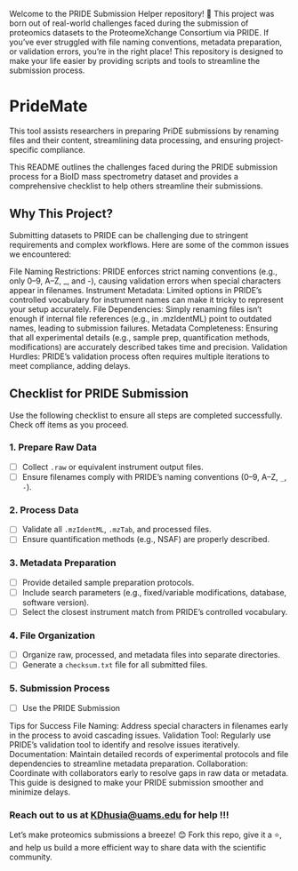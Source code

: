 Welcome to the PRIDE Submission Helper repository! 🎉 This project was born out of real-world challenges faced during the submission of proteomics datasets to the ProteomeXchange Consortium via PRIDE.
If you’ve ever struggled with file naming conventions, metadata preparation, or validation errors, you’re in the right place! This repository is designed to make your life easier by providing scripts and tools to streamline the submission process.

# PrideMate
This tool assists researchers in preparing PriDE submissions by renaming files and their content, streamlining data processing, and ensuring project-specific compliance.

This README outlines the challenges faced during the PRIDE submission process for a BioID mass spectrometry dataset and provides a comprehensive checklist to help others streamline their submissions.

## Why This Project?
Submitting datasets to PRIDE can be challenging due to stringent requirements and complex workflows. Here are some of the common issues we encountered:

File Naming Restrictions: PRIDE enforces strict naming conventions (e.g., only 0–9, A–Z, _, and -), causing validation errors when special characters appear in filenames.
Instrument Metadata: Limited options in PRIDE’s controlled vocabulary for instrument names can make it tricky to represent your setup accurately.
File Dependencies: Simply renaming files isn’t enough if internal file references (e.g., in .mzIdentML) point to outdated names, leading to submission failures.
Metadata Completeness: Ensuring that all experimental details (e.g., sample prep, quantification methods, modifications) are accurately described takes time and precision.
Validation Hurdles: PRIDE’s validation process often requires multiple iterations to meet compliance, adding delays.


## Checklist for PRIDE Submission

Use the following checklist to ensure all steps are completed successfully. Check off items as you proceed.

### 1. Prepare Raw Data
- [ ] Collect `.raw` or equivalent instrument output files.
- [ ] Ensure filenames comply with PRIDE’s naming conventions (0–9, A–Z, `_`, `-`).

### 2. Process Data
- [ ] Validate all `.mzIdentML`, `.mzTab`, and processed files.
- [ ] Ensure quantification methods (e.g., NSAF) are properly described.

### 3. Metadata Preparation
- [ ] Provide detailed sample preparation protocols.
- [ ] Include search parameters (e.g., fixed/variable modifications, database, software version).
- [ ] Select the closest instrument match from PRIDE’s controlled vocabulary.

### 4. File Organization
- [ ] Organize raw, processed, and metadata files into separate directories.
- [ ] Generate a `checksum.txt` file for all submitted files.

### 5. Submission Process
- [ ] Use the PRIDE Submission


Tips for Success
File Naming: Address special characters in filenames early in the process to avoid cascading issues.
Validation Tool: Regularly use PRIDE’s validation tool to identify and resolve issues iteratively.
Documentation: Maintain detailed records of experimental protocols and file dependencies to streamline metadata preparation.
Collaboration: Coordinate with collaborators early to resolve gaps in raw data or metadata.
This guide is designed to make your PRIDE submission smoother and minimize delays. 

### Reach out to us at KDhusia@uams.edu for help !!!

Let’s make proteomics submissions a breeze! 😊 Fork this repo, give it a ⭐, and help us build a more efficient way to share data with the scientific community.

